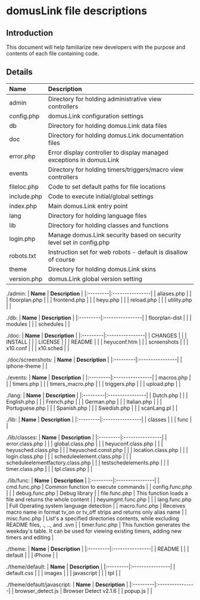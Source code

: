 # domusLink file descriptions #

## Introduction ##

This document will help familiarize new developers with the purpose and contents of each file containing code.


## Details ##
| **Name** | **Description** |
|:---------|:----------------|
| admin    | Directory for holding administrative view controllers |
| config.php | domus.Link configuration settings |
| db       | Directory for holding domus.Link data files |
| doc      |Directory for holding domus.Link documentation files |
| error.php | Error display controller to display managed exceptions in domus.Link |
| events   | Directory for holding timers/triggers/macro view controllers |
| fileloc.php | Code to set default paths for file locations |
| include.php | Code to execute initial/global settings |
| index.php | Main domus.Link entry point |
| lang     | Directory for holding language files |
| lib      | Directory for holding classes and functions |
| login.php | Manage domus.Link security based on security level set in config.php |
| robots.txt | Instruction set for web robots - default is disallow of course |
| theme    | Directory for holding domus.Link skins |
| version.php | domus.Link global version setting |

./admin:
| **Name** | **Description** |
|:---------|:----------------|
| aliases.php |                 |
| floorplan.php |                 |
| frontend.php |                 |
| heyu.php |                 |
| reload.php |                 |
| utility.php |                 |

./db:
| **Name** | **Description** |
|:---------|:----------------|
| floorplan-dist |                 |
| modules  |                 |
| schedules |                 |

./doc:
| **Name** | **Description** |
|:---------|:----------------|
| CHANGES  |                 |
| INSTALL  |                 |
| LICENSE  |                 |
| README   |                 |
| heyuconf.htm |                 |
| screenshots |                 |
| x10.conf |                 |
| x10.sched |                 |

./doc/screenshots:
| **Name** | **Description** |
|:---------|:----------------|
| iphone-theme |                 |


./events:
| **Name** | **Description** |
|:---------|:----------------|
| macros.php |                 |
| timers.php |                 |
| timers\_macro.php |                 |
| triggers.php |                 |
| upload.php |                 |

./lang:
| **Name** | **Description** |
|:---------|:----------------|
| Dutch.php |                 |
| English.php |                 |
| French.php |                 |
| German.php |                 |
| Italian.php |                 |
| Portuguese.php |                 |
| Spanish.php |                 |
| Swedish.php |                 |
| scanLang.pl |                 |

./lib:
| **Name** | **Description** |
|:---------|:----------------|
| classes  |                 |
| func     |                 |

./lib/classes:
| **Name** | **Description** |
|:---------|:----------------|
| error.class.php |                 |
| global.class.php |                 |
| heyuconf.class.php |                 |
| heyusched.class.php |                 |
| heyusched.const.php |                 |
| location.class.php |                 |
| login.class.php |                 |
| scheduleelement.class.php |                 |
| scheduleelementfactory.class.php |                 |
| testschedelements.php |                 |
| timer.class.php |                 |
| tpl.class.php |                 |

./lib/func:
| **Name** | **Description** |
|:---------|:----------------|
| cmd.func.php |  Common function to execute commands |
| config.func.php |                 |
| debug.func.php | Debug library   |
| file.func.php | This function loads a file and returns the whole content |
| heyumgmt.func.php |                 |
| lang.func.php | Full Operating system language detection |
| macro.func.php | Receives macro name in format tv\_on or tv\_off strips and returns only alias name |
| misc.func.php | List's a specified directories contents, while excluding README files, ., .., and .svn |
| timer.func.php | This function generates the weekday's table. It can be used for viewing existing timers, adding new timers and editing |

./theme:
| **Name** | **Description** |
|:---------|:----------------|
| README   |                 |
| default  |                 |
| iPhone   |                 |

./theme/default:
| **Name** | **Description** |
|:---------|:----------------|
| default.css |                 |
| images   |                 |
| javascript |                 |
| tpl      |                 |

./theme/default/javascript:
| **Name** | **Description** |
|:---------|:----------------|
| browser\_detect.js | Browser Detect  v2.1.6 |
| popup.js |                 |